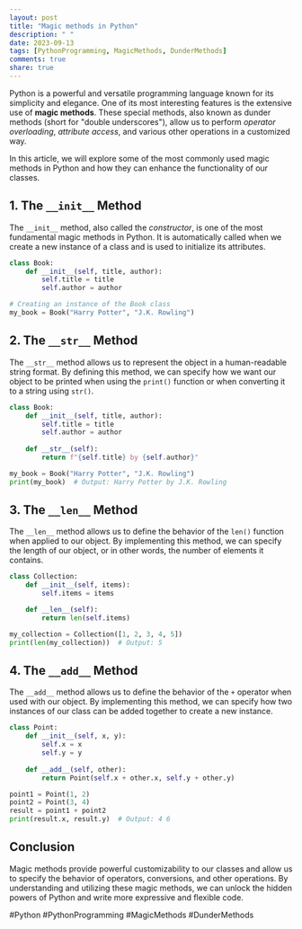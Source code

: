 ```yaml
---
layout: post
title: "Magic methods in Python"
description: " "
date: 2023-09-13
tags: [PythonProgramming, MagicMethods, DunderMethods]
comments: true
share: true
---
```


Python is a powerful and versatile programming language known for its simplicity and elegance. One of its most interesting features is the extensive use of **magic methods**. These special methods, also known as dunder methods (short for "double underscores"), allow us to perform *operator overloading*, *attribute access*, and various other operations in a customized way.

In this article, we will explore some of the most commonly used magic methods in Python and how they can enhance the functionality of our classes.

## 1. The `__init__` Method

The `__init__` method, also called the *constructor*, is one of the most fundamental magic methods in Python. It is automatically called when we create a new instance of a class and is used to initialize its attributes.

```python
class Book:
    def __init__(self, title, author):
        self.title = title
        self.author = author

# Creating an instance of the Book class
my_book = Book("Harry Potter", "J.K. Rowling")
```

## 2. The `__str__` Method

The `__str__` method allows us to represent the object in a human-readable string format. By defining this method, we can specify how we want our object to be printed when using the `print()` function or when converting it to a string using `str()`.

```python
class Book:
    def __init__(self, title, author):
        self.title = title
        self.author = author
        
    def __str__(self):
        return f"{self.title} by {self.author}"

my_book = Book("Harry Potter", "J.K. Rowling")
print(my_book)  # Output: Harry Potter by J.K. Rowling
```

## 3. The `__len__` Method

The `__len__` method allows us to define the behavior of the `len()` function when applied to our object. By implementing this method, we can specify the length of our object, or in other words, the number of elements it contains.

```python
class Collection:
    def __init__(self, items):
        self.items = items

    def __len__(self):
        return len(self.items)

my_collection = Collection([1, 2, 3, 4, 5])
print(len(my_collection))  # Output: 5
```

## 4. The `__add__` Method

The `__add__` method allows us to define the behavior of the `+` operator when used with our object. By implementing this method, we can specify how two instances of our class can be added together to create a new instance.

```python
class Point:
    def __init__(self, x, y):
        self.x = x
        self.y = y
        
    def __add__(self, other):
        return Point(self.x + other.x, self.y + other.y)

point1 = Point(1, 2)
point2 = Point(3, 4)
result = point1 + point2
print(result.x, result.y)  # Output: 4 6
```

## Conclusion

Magic methods provide powerful customizability to our classes and allow us to specify the behavior of operators, conversions, and other operations. By understanding and utilizing these magic methods, we can unlock the hidden powers of Python and write more expressive and flexible code.

#Python #PythonProgramming #MagicMethods #DunderMethods